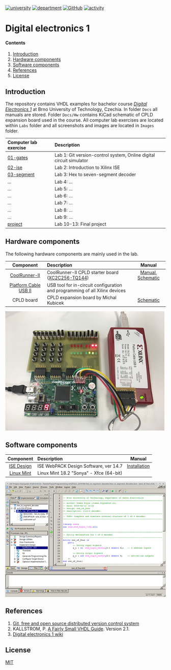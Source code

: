 [![university](https://img.shields.io/badge/university-Brno%20University%20of%20Technology-red.svg)](https://www.vutbr.cz/en/)
[![department](https://img.shields.io/badge/department-Dept.%20of%20Radio%20Electronics-blue)](https://www.facebook.com/URELBrno)
[![GitHub](https://img.shields.io/github/license/tomas-fryza/Digital-electronics-1)](https://choosealicense.com/licenses/mit/)
[![activity](https://img.shields.io/github/last-commit/tomas-fryza/Digital-electronics-1)](https://github.com/tomas-fryza/Digital-electronics-1/commits/master)

# Digital electronics 1

#### Contents

1. [Introduction](#Introduction)
2. [Hardware components](#Hardware-components)
3. [Software components](#Software-components)
4. [References](#References)
5. [License](#License)


## Introduction

The repository contains VHDL examples for bachelor course [*Digital Electronics 1*](https://www.vutbr.cz/en/students/courses/detail/210628) at Brno University of Technology, Czechia. In folder `Docs` all manuals are stored. Folder `Docs/Hw` contains KiCad schematic of CPLD expansion board used in the course. All computer lab exercises are located within `Labs` folder and all screenshots and images are located in `Images` folder.

| **Computer lab exercise** | **Description** |
| :-- | :-- |
| [01-gates](Labs/01-gates) | Lab 1: Git version-control system, Online digital circuit simulator |
| [02-ise](Labs/02-ise) | Lab 2: Introduction to Xilinx ISE |
| [03-segment](Labs/03-segment) | Lab 3: Hex to seven-segment decoder |
| ... | Lab 4: ... |
| ... | Lab 5: ... |
| ... | Lab 6: ... |
| ... | Lab 7: ... |
| ... | Lab 8: ... |
| ... | Lab 9: ... |
| [project](Labs/project) | Lab 10-13: Final project |


## Hardware components

The following hardware components are mainly used in the lab.

| **Component** | **Description** | **Manual** |
| :-: | :-- | :-: |
| [CoolRunner-II](https://store.digilentinc.com/coolrunner-ii-cpld-starter-board-limited-time/) | CoolRunner-II CPLD starter board ([XC2C256-TQ144](Docs/xc2c256_cpld.pdf)) | [Manual](Docs/coolrunner-ii_rm.pdf), [Schematic](Docs/coolrunner-ii_sch.pdf)
| [Platform Cable USB II](https://www.xilinx.com/products/boards-and-kits/hw-usb-ii-g.html) | USB tool for in-circuit configuration and programming of all Xilinx devices |
| CPLD board | CPLD expansion board by Michal Kubicek | [Schematic](Docs/cpld_expansion.pdf)

![cpld](Images/coolrunner_board.jpg)


## Software components

| **Component** | **Description** | **Manual** |
| :-: | :-- | :-: |
| [ISE Design](https://www.xilinx.com/products/design-tools/ise-design-suite/ise-webpack.html) | ISE WebPACK Design Software, ver 14.7 | [Installation](https://github.com/tomas-fryza/Digital-electronics-1/wiki)
| [Linux Mint](https://linuxmint.com/download_all.php) | Linux Mint 18.2 "Sonya" - Xfce (64-bit) |

![ise](Images/ise_synthesize_org.png)


## References

1. [Git, free and open source distributed version control system](https://git-scm.com/)
2. KALLSTROM, P. [A Fairly Small VHDL Guide](Docs/VHDL_guide.pdf). Version 2.1.
3. [Digital electronics 1 wiki](https://github.com/tomas-fryza/Digital-electronics-1/wiki)


## License

[MIT](https://choosealicense.com/licenses/mit/)
